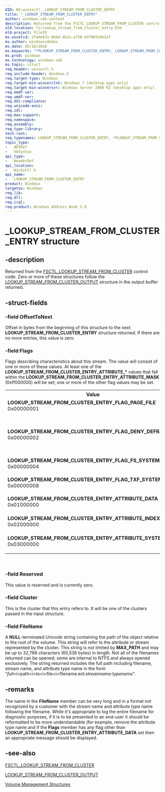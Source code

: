 ```yaml
---
UID: NS:winioctl._LOOKUP_STREAM_FROM_CLUSTER_ENTRY
title: "_LOOKUP_STREAM_FROM_CLUSTER_ENTRY"
author: windows-sdk-content
description: Returned from the FSCTL_LOOKUP_STREAM_FROM_CLUSTER control code.
old-location: fs\lookup_stream_from_cluster_entry.htm
old-project: FileIO
ms.assetid: 2f4de631-8bb4-4b2a-a750-43f06554b22f
ms.author: windowssdkdev
ms.date: 05/16/2018
ms.keywords: "*PLOOKUP_STREAM_FROM_CLUSTER_ENTRY, LOOKUP_STREAM_FROM_CLUSTER_ENTRY, LOOKUP_STREAM_FROM_CLUSTER_ENTRY structure [Files], LOOKUP_STREAM_FROM_CLUSTER_ENTRY_ATTRIBUTE_DATA, LOOKUP_STREAM_FROM_CLUSTER_ENTRY_ATTRIBUTE_INDEX, LOOKUP_STREAM_FROM_CLUSTER_ENTRY_ATTRIBUTE_MASK, LOOKUP_STREAM_FROM_CLUSTER_ENTRY_ATTRIBUTE_SYSTEM, LOOKUP_STREAM_FROM_CLUSTER_ENTRY_FLAG_DENY_DEFRAG_SET, LOOKUP_STREAM_FROM_CLUSTER_ENTRY_FLAG_FS_SYSTEM_FILE, LOOKUP_STREAM_FROM_CLUSTER_ENTRY_FLAG_PAGE_FILE, LOOKUP_STREAM_FROM_CLUSTER_ENTRY_FLAG_TXF_SYSTEM_FILE, PLOOKUP_STREAM_FROM_CLUSTER_ENTRY, PLOOKUP_STREAM_FROM_CLUSTER_ENTRY structure pointer [Files], _LOOKUP_STREAM_FROM_CLUSTER_ENTRY, fs.lookup_stream_from_cluster_entry, winioctl/LOOKUP_STREAM_FROM_CLUSTER_ENTRY, winioctl/PLOOKUP_STREAM_FROM_CLUSTER_ENTRY"
ms.prod: windows
ms.technology: windows-sdk
ms.topic: struct
req.header: winioctl.h
req.include-header: Windows.h
req.target-type: Windows
req.target-min-winverclnt: Windows 7 [desktop apps only]
req.target-min-winversvr: Windows Server 2008 R2 [desktop apps only]
req.kmdf-ver: 
req.umdf-ver: 
req.ddi-compliance: 
req.unicode-ansi: 
req.idl: 
req.max-support: 
req.namespace: 
req.assembly: 
req.type-library: 
tech.root: 
req.typenames: LOOKUP_STREAM_FROM_CLUSTER_ENTRY, *PLOOKUP_STREAM_FROM_CLUSTER_ENTRY
topic_type:
-	APIRef
-	kbSyntax
api_type:
-	HeaderDef
api_location:
-	WinIoCtl.h
api_name:
-	LOOKUP_STREAM_FROM_CLUSTER_ENTRY
product: Windows
targetos: Windows
req.lib: 
req.dll: 
req.irql: 
req.product: Windows Address Book 5.0
---
```


# _LOOKUP_STREAM_FROM_CLUSTER_ENTRY structure


## -description


Returned from the 
    <a href="https://msdn.microsoft.com/21a7cad2-eae0-461d-802e-a54fd7d35808">FSCTL_LOOKUP_STREAM_FROM_CLUSTER</a> control 
    code. Zero or more of these structures follow the 
    <a href="https://msdn.microsoft.com/1e9b99eb-93a8-4f0c-98ee-ca9f58466400">LOOKUP_STREAM_FROM_CLUSTER_OUTPUT</a> 
    structure in the output buffer returned.


## -struct-fields




### -field OffsetToNext

Offset in bytes from the beginning of this structure to the next 
      <b>LOOKUP_STREAM_FROM_CLUSTER_ENTRY</b> 
      structure returned. If there are no more entries, this value is zero.


### -field Flags

Flags describing characteristics about this stream. The value will consist of one or more of these values. 
      At least one of the <b>LOOKUP_STREAM_FROM_CLUSTER_ENTRY_ATTRIBUTE_*</b> values that fall 
      within the <b>LOOKUP_STREAM_FROM_CLUSTER_ENTRY_ATTRIBUTE_MASK</b> (0xff000000) will be set; 
      one or more of the other flag values may be set.

<table>
<tr>
<th>Value</th>
<th>Meaning</th>
</tr>
<tr>
<td width="40%"><a id="LOOKUP_STREAM_FROM_CLUSTER_ENTRY_FLAG_PAGE_FILE"></a><a id="lookup_stream_from_cluster_entry_flag_page_file"></a><dl>
<dt><b>LOOKUP_STREAM_FROM_CLUSTER_ENTRY_FLAG_PAGE_FILE</b></dt>
<dt>0x00000001</dt>
</dl>
</td>
<td width="60%">
The stream is part of the system pagefile.

</td>
</tr>
<tr>
<td width="40%"><a id="LOOKUP_STREAM_FROM_CLUSTER_ENTRY_FLAG_DENY_DEFRAG_SET"></a><a id="lookup_stream_from_cluster_entry_flag_deny_defrag_set"></a><dl>
<dt><b>LOOKUP_STREAM_FROM_CLUSTER_ENTRY_FLAG_DENY_DEFRAG_SET</b></dt>
<dt>0x00000002</dt>
</dl>
</td>
<td width="60%">
The stream is locked from defragmentation. The <b>HandleInfo</b> member of the 
        <a href="https://msdn.microsoft.com/6f736b31-279d-4118-a5e3-ad3c2bea2250">MARK_HANDLE_INFO</a> structure for this stream has 
        the <b>MARK_HANDLE_PROTECT_CLUSTERS</b> flag set.

</td>
</tr>
<tr>
<td width="40%"><a id="LOOKUP_STREAM_FROM_CLUSTER_ENTRY_FLAG_FS_SYSTEM_FILE"></a><a id="lookup_stream_from_cluster_entry_flag_fs_system_file"></a><dl>
<dt><b>LOOKUP_STREAM_FROM_CLUSTER_ENTRY_FLAG_FS_SYSTEM_FILE</b></dt>
<dt>0x00000004</dt>
</dl>
</td>
<td width="60%">
The stream is part of a file that is internal to the filesystem.

</td>
</tr>
<tr>
<td width="40%"><a id="LOOKUP_STREAM_FROM_CLUSTER_ENTRY_FLAG_TXF_SYSTEM_FILE"></a><a id="lookup_stream_from_cluster_entry_flag_txf_system_file"></a><dl>
<dt><b>LOOKUP_STREAM_FROM_CLUSTER_ENTRY_FLAG_TXF_SYSTEM_FILE</b></dt>
<dt>0x00000008</dt>
</dl>
</td>
<td width="60%">
The stream is part of a file that is internal to TxF.

</td>
</tr>
<tr>
<td width="40%"><a id="LOOKUP_STREAM_FROM_CLUSTER_ENTRY_ATTRIBUTE_DATA"></a><a id="lookup_stream_from_cluster_entry_attribute_data"></a><dl>
<dt><b>LOOKUP_STREAM_FROM_CLUSTER_ENTRY_ATTRIBUTE_DATA</b></dt>
<dt>0x01000000</dt>
</dl>
</td>
<td width="60%">
The stream is part of a $DATA attribute for the file (data stream).

</td>
</tr>
<tr>
<td width="40%"><a id="LOOKUP_STREAM_FROM_CLUSTER_ENTRY_ATTRIBUTE_INDEX"></a><a id="lookup_stream_from_cluster_entry_attribute_index"></a><dl>
<dt><b>LOOKUP_STREAM_FROM_CLUSTER_ENTRY_ATTRIBUTE_INDEX</b></dt>
<dt>0x02000000</dt>
</dl>
</td>
<td width="60%">
The stream is part of the $INDEX_ALLOCATION attribute for the file.

</td>
</tr>
<tr>
<td width="40%"><a id="LOOKUP_STREAM_FROM_CLUSTER_ENTRY_ATTRIBUTE_SYSTEM"></a><a id="lookup_stream_from_cluster_entry_attribute_system"></a><dl>
<dt><b>LOOKUP_STREAM_FROM_CLUSTER_ENTRY_ATTRIBUTE_SYSTEM</b></dt>
<dt>0x03000000</dt>
</dl>
</td>
<td width="60%">
The stream is part of another attribute for the file.

</td>
</tr>
</table>
 


### -field Reserved

This value is reserved and is currently zero.


### -field Cluster

This is the cluster that this entry refers to. It will be one of the clusters passed in the input 
      structure.


### -field FileName

A <b>NULL</b>-terminated Unicode string containing the path of the object relative to 
      the root of the volume. This string will refer to the attribute or stream represented by the cluster. This 
      string is not limited by <b>MAX_PATH</b> and may be up to 32,768 characters (65,536 bytes) in 
      length. Not all of the filenames returned can be opened; some are internal to NTFS and always opened 
      exclusively. The string returned includes the full path including filename, stream name, and attribute type name 
      in the form 
      "<i>full</i>\<i>path</i>\<i>to</i>\<i>file</i>\<i>filename.ext</i>:<i>streamname</i>:<i>typename</i>".


## -remarks



The name in the <b>FileName</b> member can be very long and in a format not recognized by 
    a customer with the stream name and attribute type name following the filename. While it's appropriate to log the 
    entire filename for diagnostic purposes, if it is to be presented to an end-user it should be reformatted to be 
    more understandable (for example, remove the attribute type name and if the <b>Flags</b> 
    member has any flag other than <b>LOOKUP_STREAM_FROM_CLUSTER_ENTRY_ATTRIBUTE_DATA</b> set then 
    an appropriate message should be displayed.




## -see-also




<a href="https://msdn.microsoft.com/21a7cad2-eae0-461d-802e-a54fd7d35808">FSCTL_LOOKUP_STREAM_FROM_CLUSTER</a>



<a href="https://msdn.microsoft.com/1e9b99eb-93a8-4f0c-98ee-ca9f58466400">LOOKUP_STREAM_FROM_CLUSTER_OUTPUT</a>



<a href="https://msdn.microsoft.com/bbde9dfb-c205-4432-be71-250d73b881f1">Volume Management Structures</a>
 

 

